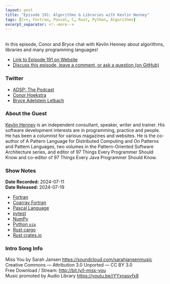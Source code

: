 ```yaml
---
layout: post
title: "Episode 191: Algorithms & Libraries with Kevlin Henney"
tags: [C++, Fortran, Pascal, C, Rust, Python, Algorithms]
excerpt_separator: <!--more-->
---
```



<br>In this episode, Conor and Bryce chat with Kevlin Henney about algorithms, libraries and many programming languages!

<!--more-->

* [Link to Episode 191 on Website](https://adspthepodcast.com/2024/07/19/Episode-191.html)
* [Discuss this episode, leave a comment, or ask a question (on GitHub)](https://github.com/codereport/adsp2/discussions/90)

### Twitter
 
* [ADSP: The Podcast](https://twitter.com/adspthepodcast)
* [Conor Hoekstra](https://twitter.com/code_report)
* [Bryce Adelstein Lelbach](https://twitter.com/blelbach)

### About the Guest

[Kevlin Henney](https://x.com/KevlinHenney) is an independent consultant, speaker, writer and trainer. His software development interests are in programming, practice and people. He has been a columnist for various magazines and websites. He is the co-author of A Pattern Language for Distributed Computing and On Patterns and Pattern Languages, two volumes in the Pattern-Oriented Software Architecture series, and editor of 97 Things Every Programmer Should Know and co-editor of 97 Things Every Java Programmer Should Know.

### Show Notes

**Date Recorded:** 2024-07-11 <br>
**Date Released:** 2024-07-19

* [Fortran](https://en.wikipedia.org/wiki/Fortran)
* [Coarray Fortran](https://en.wikipedia.org/wiki/Coarray_Fortran)
* [Pascal Language](https://en.wikipedia.org/wiki/Pascal_(programming_language))
* [pytest](https://docs.pytest.org/en/8.2.x/)
* [NumPy](https://numpy.org/)
* [Python `pip`](https://pypi.org/project/pip/)
* [Rust cargo](https://github.com/rust-lang/cargo)
* [Rust crates.io](https://crates.io/)

### Intro Song Info
 
Miss You by Sarah Jansen https://soundcloud.com/sarahjansenmusic<br>
Creative Commons — Attribution 3.0 Unported — CC BY 3.0<br>
Free Download / Stream: http://bit.ly/l-miss-you<br>
Music promoted by Audio Library https://youtu.be/iYYxnasvfx8<br>
